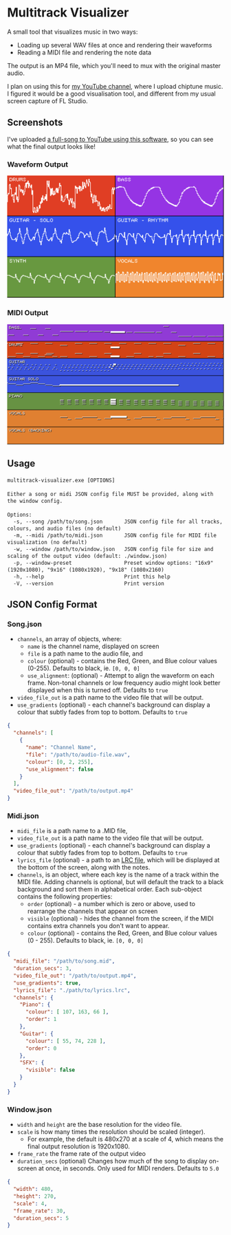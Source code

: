 # Multitrack Visualizer

A small tool that visualizes music in two ways:

* Loading up several WAV files at once and rendering their waveforms
* Reading a MIDI file and rendering the note data

The output is an MP4 file, which you'll need to mux with the original master
audio.

I plan on using this for [my YouTube channel],
where I upload chiptune music. I figured it would be a good visualisation tool,
and different from my usual screen capture of FL Studio.

## Screenshots

I've uploaded [a full-song to YouTube using this software], so you can see what
the final output looks like!

### Waveform Output

![](./screenshot.png)

### MIDI Output

![](./screenshot-midi.png)

## Usage

```
multitrack-visualizer.exe [OPTIONS]

Either a song or midi JSON config file MUST be provided, along with the window config.

Options:
  -s, --song /path/to/song.json       JSON config file for all tracks, colours, and audio files (no default)
  -m, --midi /path/to/midi.json       JSON config file for MIDI file visualization (no default)
  -w, --window /path/to/window.json   JSON config file for size and scaling of the output video (default: ./window.json)
  -p, --window-preset                 Preset window options: "16x9" (1920x1080), "9x16" (1080x1920), "9x18" (1080x2160)
  -h, --help                          Print this help
  -V, --version                       Print version
```

## JSON Config Format

### Song.json

* `channels`, an array of objects, where:
  * `name` is the channel name, displayed on screen
  * `file` is a path name to the audio file, and
  * `colour` (optional) - contains the Red, Green, and Blue colour values
    (0-255). Defaults to black, ie. `[0, 0, 0]`
  * `use_alignment`: (optional) - Attempt to align the waveform on each frame.
    Non-tonal channels or low frequency audio might look better displayed when
    this is turned off. Defaults to `true`
* `video_file_out` is a path name to the video file that will be output.
* `use_gradients` (optional) - each channel's background can display a colour
  that subtly fades from top to bottom. Defaults to `true`

```json
{
  "channels": [
    {
      "name": "Channel Name",
      "file": "/path/to/audio-file.wav",
      "colour": [0, 2, 255],
      "use_alignment": false
    }
  ],
  "video_file_out": "/path/to/output.mp4"
}
```

### Midi.json

* `midi_file` is a path name to a .MID file,
* `video_file_out` is a path name to the video file that will be output.
* `use_gradients` (optional) - each channel's background can display a colour
  that subtly fades from top to bottom. Defaults to `true`
* `lyrics_file` (optional) - a path to an [LRC file], which will be displayed at
  the bottom of the screen, along with the notes.
* `channels`, is an object, where each key is the name of a track within the
  MIDI file. Adding channels is optional, but will default the track to a black
  background and sort them in alphabetical order. Each sub-object contains the
  following properties:
  * `order` (optional) - a number which is zero or above, used to rearrange the
    channels that appear on screen
  * `visible` (optional) - hides the channel from the screen, if the MIDI
    contains extra channels you don't want to appear.
  * `colour` (optional) - contains the Red, Green, and Blue colour values (0 -
    255). Defaults to black, ie. `[0, 0, 0]`

```json
{
  "midi_file": "/path/to/song.mid",
  "duration_secs": 3,
  "video_file_out": "/path/to/output.mp4",
  "use_gradients": true,
  "lyrics_file": "./path/to/lyrics.lrc",
  "channels": {
    "Piano": {
      "colour": [ 107, 163, 66 ],
      "order": 1
    },
    "Guitar": {
      "colour": [ 55, 74, 228 ],
      "order": 0
    },
    "SFX": {
      "visible": false
    }
  }
}
```

### Window.json

* `width` and `height` are the base resolution for the video file.
* `scale` is how many times the resolution should be scaled (integer).
  * For example, the default is 480x270 at a scale of 4, which means the final
    output resolution is 1920x1080.
* `frame_rate` the frame rate of the output video
* `duration_secs` (optional) Changes how much of the song to display on-screen at
  once, in seconds. Only used for MIDI renders. Defaults to `5.0`

```json
{
  "width": 480,
  "height": 270,
  "scale": 4,
  "frame_rate": 30,
  "duration_secs": 5
}
```

[LRC file]: https://en.wikipedia.org/wiki/LRC_(file_format)
[my YouTube channel]: https://youtube.com/TomboFry
[a full-song to YouTube using this software]: https://www.youtube.com/watch?v=9mGbqnYR_UI
